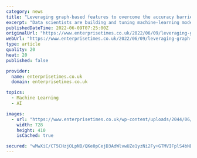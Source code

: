 ```yaml
---
category: news
title: "Leveraging graph-based features to overcome the accuracy barrier in fraud-detection machine learning systems"
excerpt: "Data scientists are building and tuning machine-learning models for fraud detection. But despite this, detection rates are not improving as quickly as"
publishedDateTime: 2022-06-09T07:25:00Z
originalUrl: "https://www.enterprisetimes.co.uk/2022/06/09/leveraging-graph-based-features-to-overcome-the-accuracy-barrier-in-fraud-detection-machine-learning-systems/"
webUrl: "https://www.enterprisetimes.co.uk/2022/06/09/leveraging-graph-based-features-to-overcome-the-accuracy-barrier-in-fraud-detection-machine-learning-systems/"
type: article
quality: 20
heat: 20
published: false

provider:
  name: enterprisetimes.co.uk
  domain: enterprisetimes.co.uk

topics:
  - Machine Learning
  - AI

images:
  - url: "https://www.enterprisetimes.co.uk/wp-content/uploads/2044/06/world-wide-web-7104406_1920.jpg"
    width: 728
    height: 410
    isCached: true

secured: "wMwXiC/CT5CHzjOLpNB/QKe0pCejD3AdWlvwUZe1yzNi2Fy+GTMVIFplS4bNDLR0nmnhkxlnpUdyitLMcLFhNCiEDlyq+dJixMAU4uZ5ODGZ3beXVSCcCoiqCI527zlvOtiVudT/ek1junQQ0qRYjsvjn1aFzegOrTeWNfmx2W4wUoPi8/Aacfx2M/CqI0fEj1iPLQkLhBxCtro9IQIyz011ql4xyzEQmWrvzlFa0wZbsb4q7b9PaUb2kwgj1gOgVmwHLMQuAlRqhE2YCBPXXrcCTLkxtIffMQltx2psNiZzRO9pxzETxzeUncgDkd/7Tfq74H5JU6L/qHOpBkFYuMcIrka6d6OdflnpjFinOb4=;Z6QJ4GAGVGgIFLR8nUP1LQ=="
---
```


